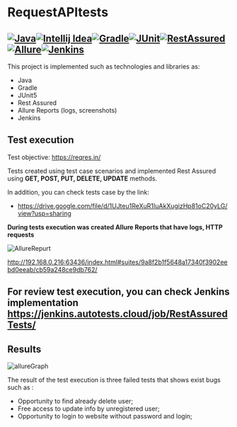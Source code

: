 # RequestAPItests
[![Java](https://fs.getcourse.ru/fileservice/file/download/a/159627/sc/382/h/5bd0eebcc3905821fec61d8c0c44ce8f.png)](https://www.java.com/ru/)[![Intellij Idea](https://fs.getcourse.ru/fileservice/file/download/a/159627/sc/273/h/0e0dd7da86f0500b69c2dba32af2617f.png)](https://www.jetbrains.com/ru-ru/idea/)[![Gradle](https://fs.getcourse.ru/fileservice/file/download/a/159627/sc/226/h/2c70fbe90e3ab7e01bfb0f40377519c1.png)](https://gradle.org/)[![JUnit](https://fs.getcourse.ru/fileservice/file/download/a/159627/sc/163/h/f781569bb3df25f16f9c84d3307fb274.png)](https://junit.org/junit5/)[![RestAssured](https://fs.getcourse.ru/fileservice/file/download/a/159627/sc/258/h/b958fe9e3654849a2b47c7e3bc6c2ac4.png)](https://rest-assured.io/)[![Allure](https://fs.getcourse.ru/fileservice/file/download/a/159627/sc/244/h/d044238683b3e8dad15ffb7060ee5c9c.png)](https://docs.qameta.io/allure/)[![Jenkins](https://fs.getcourse.ru/fileservice/file/download/a/159627/sc/135/h/54c3bb650bb68d170c809e5c8b1f1620.png)](https://www.jenkins.io/)
---------------

This project is implemented such as technologies and libraries as:

  - Java
  - Gradle
  - JUnit5
  - Rest Assured
  - Allure Reports (logs, screenshots)
  - Jenkins
  
 ## Test execution 
 
Test objective: https://reqres.in/

Tests created using test case scenarios and implemented Rest Assured using **GET, POST, PUT, DELETE, UPDATE** methods.
 
 In addition, you can check tests case by the link:
- https://drive.google.com/file/d/1UJteu1ReXuR1IuAkXugizHp81oC20yLG/view?usp=sharing

**During tests execution was created Allure Reports that have logs, HTTP requests**

![AllureRepurt](https://user-images.githubusercontent.com/61629124/95727608-0fc8d080-0c83-11eb-9e24-8ecb39cf1302.png)

http://192.168.0.216:63436/index.html#suites/9a8f2b1f5648a17340f3902eebd0eeab/cb59a248ce9db762/

For review test execution, you can check Jenkins implementation https://jenkins.autotests.cloud/job/RestAssuredTests/
----

## Results

![allureGraph](https://user-images.githubusercontent.com/61629124/95737966-29711480-0c91-11eb-8589-3635e7dc2ebc.png)


The result of the test execution is three failed tests that shows exist bugs such as :
- Opportunity to find already delete user;
- Free access to update info by unregistered user;
- Opportunity to login to website without password and login;


